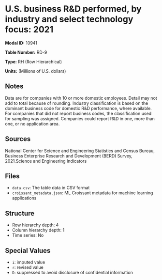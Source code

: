 # U.S. business R&D performed, by industry and select technology focus: 2021

**Modal ID:** 10941

**Table Number:** RD-9

**Type:** RH (Row Hierarchical)

**Units:** (Millions of U.S. dollars)

## Notes

Data are for companies with 10 or more domestic employees. Detail may not add to total because of rounding. Industry classification is based on the dominant business code for domestic R&D performance, where available. For companies that did not report business codes, the classification used for sampling was assigned. Companies could report R&D in one, more than one, or no application area.

## Sources

National Center for Science and Engineering Statistics and Census Bureau, Business Enterprise Research and Development (BERD) Survey, 2021.Science and Engineering Indicators

## Files

- `data.csv`: The table data in CSV format
- `croissant_metadata.json`: ML Croissant metadata for machine learning applications

## Structure

- Row hierarchy depth: 4
- Column hierarchy depth: 1
- Time series: No

## Special Values

- `i`: imputed value
- `r`: revised value
- `D`: suppressed to avoid disclosure of confidential information
